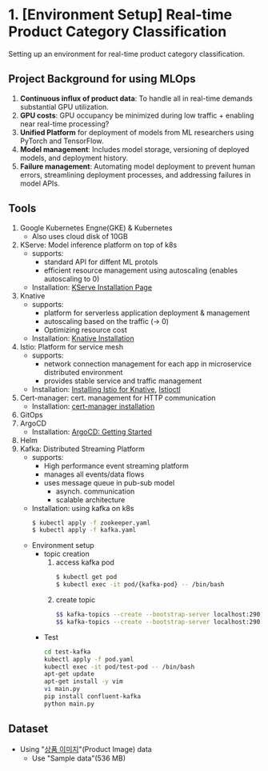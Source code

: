 # 1. [Environment Setup] Real-time Product Category Classification

Setting up an environment for real-time product category classification.

## Project Background for using MLOps

1. **Continuous influx of product data**: To handle all in real-time demands substantial GPU utilization.
2. **GPU costs**: GPU occupancy be minimized during low traffic + enabling near real-time processing?
3. **Unified Platform** for deployment of models from ML researchers using PyTorch and TensorFlow.
4. **Model management**: Includes model storage, versioning of deployed models, and deployment history.
5. **Failure management**: Automating model deployment to prevent human errors, streamlining deployment processes, and addressing failures in model APIs.

## Tools

1. Google Kubernetes Engne(GKE) & Kubernetes
    - Also uses cloud disk of 10GB
2. KServe: Model inference platform on top of k8s
    - supports:
        - standard API for diffent ML protols
        - efficient resource management using autoscaling (enables autoscaling to 0)
    - Installation: [KServe Installation Page](https://kserve.github.io/website/master/admin/serverless/serverless/#1-install-knative-serving)
3. Knative 
    - supports:
        - platform for serverless application deployment & management
        - autoscaling based on the traffic (-> 0)
        - Optimizing resource cost
    - Installation: [Knative Installation](https://knative.dev/docs/install/)
4. Istio: Platform for service mesh
    - supports:
        - network connection management for each app in microservice distributed environment
        - provides stable service and traffic management
    - Installation: [Installing Istio for Knative](https://knative.dev/docs/install/installing-istio/#using-istio-mtls-feature-with-knative), [Istioctl](https://istio.io/latest/docs/setup/install/istioctl/)
5. Cert-manager: cert. management for HTTP communication
    - Installation: [cert-manager installation](https://cert-manager.io/docs/installation/)
6. GitOps
7. ArgoCD
    - Installation: [ArgoCD: Getting Started](https://argo-cd.readthedocs.io/en/stable/getting_started/)
8. Helm
9. Kafka: Distributed Streaming Platform
    - supports:
        - High performance event streaming platform
        - manages all events/data flows
        - uses message queue in pub-sub model
            - asynch. communication
            - scalable architecture
    - Installation: using kafka on k8s
        ```bash
        $ kubectl apply -f zookeeper.yaml
        $ kubectl apply -f kafka.yaml
        ```
    - Environment setup
        - topic creation
            1. access kafka pod
                ```bash
                $ kubectl get pod
                $ kubectl exec -it pod/{kafka-pod} -- /bin/bash
                ```
            2. create topic
                ```bash
                $$ kafka-topics --create --bootstrap-server localhost:29092 --replication-factor=1 --partitions=1 --topic=category-match-in
                $$ kafka-topics --create --bootstrap-server localhost:29092 --replication-factor=1 --partitions=1 --topic=category-match-out
                ```
        - Test
            ```bash
            cd test-kafka
            kubectl apply -f pod.yaml
            kubectl exec -it pod/test-pod -- /bin/bash
            apt-get update
            apt-get install -y vim
            vi main.py
            pip install confluent-kafka
            python main.py
            ```

## Dataset

- Using "[상품 이미지](https://www.aihub.or.kr/aihubdata/data/view.do?currMenu=115&topMenu=100&aihubDataSe=data&dataSetSn=64)"(Product Image) data
    - Use "Sample data"(536 MB)